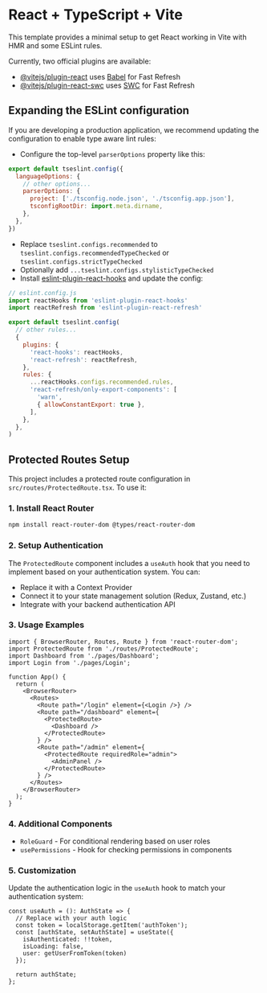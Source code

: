 # React + TypeScript + Vite

This template provides a minimal setup to get React working in Vite with HMR and some ESLint rules.

Currently, two official plugins are available:

- [@vitejs/plugin-react](https://github.com/vitejs/vite-plugin-react/blob/main/packages/plugin-react/README.md) uses [Babel](https://babeljs.io/) for Fast Refresh
- [@vitejs/plugin-react-swc](https://github.com/vitejs/vite-plugin-react-swc) uses [SWC](https://swc.rs/) for Fast Refresh

## Expanding the ESLint configuration

If you are developing a production application, we recommend updating the configuration to enable type aware lint rules:

- Configure the top-level `parserOptions` property like this:

```js
export default tseslint.config({
  languageOptions: {
    // other options...
    parserOptions: {
      project: ['./tsconfig.node.json', './tsconfig.app.json'],
      tsconfigRootDir: import.meta.dirname,
    },
  },
})
```

- Replace `tseslint.configs.recommended` to `tseslint.configs.recommendedTypeChecked` or `tseslint.configs.strictTypeChecked`
- Optionally add `...tseslint.configs.stylisticTypeChecked`
- Install [eslint-plugin-react-hooks](https://www.npmjs.com/package/eslint-plugin-react-hooks) and update the config:

```js
// eslint.config.js
import reactHooks from 'eslint-plugin-react-hooks'
import reactRefresh from 'eslint-plugin-react-refresh'

export default tseslint.config(
  // other rules...
  {
    plugins: {
      'react-hooks': reactHooks,
      'react-refresh': reactRefresh,
    },
    rules: {
      ...reactHooks.configs.recommended.rules,
      'react-refresh/only-export-components': [
        'warn',
        { allowConstantExport: true },
      ],
    },
  },
)
```

## Protected Routes Setup

This project includes a protected route configuration in `src/routes/ProtectedRoute.tsx`. To use it:

### 1. Install React Router

```bash
npm install react-router-dom @types/react-router-dom
```

### 2. Setup Authentication

The `ProtectedRoute` component includes a `useAuth` hook that you need to implement based on your authentication system. You can:

- Replace it with a Context Provider
- Connect it to your state management solution (Redux, Zustand, etc.)
- Integrate with your backend authentication API

### 3. Usage Examples

```tsx
import { BrowserRouter, Routes, Route } from 'react-router-dom';
import ProtectedRoute from './routes/ProtectedRoute';
import Dashboard from './pages/Dashboard';
import Login from './pages/Login';

function App() {
  return (
    <BrowserRouter>
      <Routes>
        <Route path="/login" element={<Login />} />
        <Route path="/dashboard" element={
          <ProtectedRoute>
            <Dashboard />
          </ProtectedRoute>
        } />
        <Route path="/admin" element={
          <ProtectedRoute requiredRole="admin">
            <AdminPanel />
          </ProtectedRoute>
        } />
      </Routes>
    </BrowserRouter>
  );
}
```

### 4. Additional Components

- `RoleGuard` - For conditional rendering based on user roles
- `usePermissions` - Hook for checking permissions in components

### 5. Customization

Update the authentication logic in the `useAuth` hook to match your authentication system:

```tsx
const useAuth = (): AuthState => {
  // Replace with your auth logic
  const token = localStorage.getItem('authToken');
  const [authState, setAuthState] = useState({
    isAuthenticated: !!token,
    isLoading: false,
    user: getUserFromToken(token)
  });
  
  return authState;
};
```
